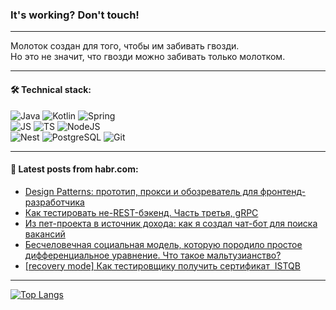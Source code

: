 ### It's working? Don't touch!

---
Молоток создан для того, чтобы им забивать гвозди. <br>
Но это не значит, что гвозди можно забивать только молотком.

---

#### 🛠️ Technical stack:

![Java](https://img.shields.io/badge/Java-informational?logo=Oracle&style=flat&logoColor=white&color=FF4500)
![Kotlin](https://img.shields.io/badge/Kotlin-informational?logo=Kotlin&style=flat&logoColor=white&color=774D97)
![Spring](https://img.shields.io/badge/SpringBoot-informational?logo=SpringBoot&style=flat&logoColor=white&color=6DB33F) <br>
![JS](https://img.shields.io/badge/JS-informational?logo=javaScript&style=flat&logoColor=black&color=F7Df1E)
![TS](https://img.shields.io/badge/TypeScript-informational?logo=typeScript&style=flat&logoColor=black&color=0667A8)
![NodeJS](https://img.shields.io/badge/NodeJS-informational?logo=node.js&style=flat&logoColor=white&color=70A760) <br>
![Nest](https://img.shields.io/badge/NestJS-informational?logo=NestJS&style=flat&logoColor=white&color=E0234E)
![PostgreSQL](https://img.shields.io/badge/PostgreSQL-informational?logo=PostgreSQL&style=flat&logoColor=white&color=DAA520)
![Git](https://img.shields.io/badge/Git-informational?logo=git&style=flat&logoColor=white&color=778899)

___

#### 💬 Latest posts from habr.com:

<!-- BLOG-POST-LIST:START -->
- [Design Patterns: прототип, прокси и обозреватель для фронтенд-разработчика](https://habr.com/ru/articles/754444/?utm_source=habrahabr&utm_medium=rss&utm_campaign=754444)
- [Как тестировать не-REST-бэкенд. Часть третья, gRPC](https://habr.com/ru/companies/qiwi/articles/753778/?utm_source=habrahabr&utm_medium=rss&utm_campaign=753778)
- [Из пет-проекта в источник дохода: как я создал чат-бот для поиска вакансий](https://habr.com/ru/companies/yandex_praktikum/articles/753980/?utm_source=habrahabr&utm_medium=rss&utm_campaign=753980)
- [Бесчеловечная социальная модель, которую породило простое дифференциальное уравнение. Что такое мальтузианство?](https://habr.com/ru/companies/itglobalcom/articles/754328/?utm_source=habrahabr&utm_medium=rss&utm_campaign=754328)
- [[recovery mode] Как тестировщику получить сертификат  ISTQB](https://habr.com/ru/articles/754418/?utm_source=habrahabr&utm_medium=rss&utm_campaign=754418)
<!-- BLOG-POST-LIST:END -->

---
[![Top Langs](https://github-readme-stats-git-master-advtsetting-gmailcom.vercel.app/api/top-langs/?username=zloylis&langs_count=10&hide_title=false&title_color=e6edf3&size_weight=0.5&count_weight=0.5&layout=compact&hide_border=true&theme=dracula)](https://github.com/zloylis)

<!-- ![GitHub stats](https://github-readme-stats-git-master-advtsetting-gmailcom.vercel.app/api?username=zloylis&show_icons=true&hide_border=true&theme=dracula&hide_title=true&include_all_commits=true&count_private=true&hide=contribs&hide_rank=true) -->
